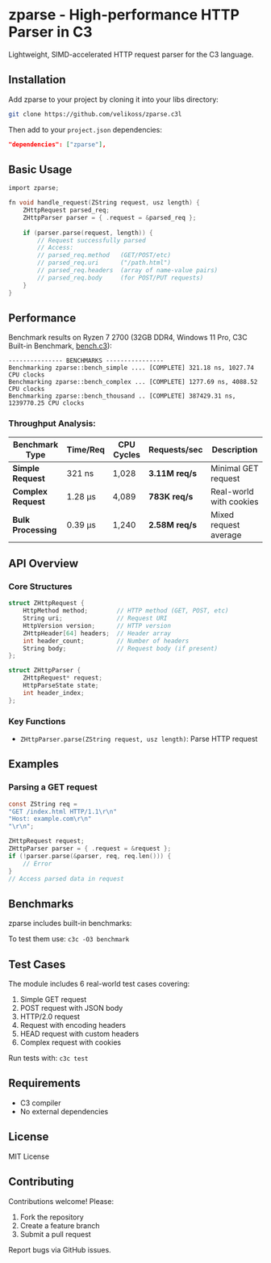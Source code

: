 # zparse - High-performance HTTP Parser in C3

Lightweight, SIMD-accelerated HTTP request parser for the C3 language.

## Installation

Add zparse to your project by cloning it into your libs directory:

```bash
git clone https://github.com/velikoss/zparse.c3l
```

Then add to your `project.json` dependencies:

```json
"dependencies": ["zparse"],
```

## Basic Usage

```c
import zparse;

fn void handle_request(ZString request, usz length) {
    ZHttpRequest parsed_req;
    ZHttpParser parser = { .request = &parsed_req };
    
    if (parser.parse(request, length)) {
        // Request successfully parsed
        // Access:
        // parsed_req.method   (GET/POST/etc)
        // parsed_req.uri      ("/path.html")
        // parsed_req.headers  (array of name-value pairs)
        // parsed_req.body     (for POST/PUT requests)
    }
}
```

## Performance

Benchmark results on Ryzen 7 2700 (32GB DDR4, Windows 11 Pro, C3C Built-in Benchmark, [bench.c3](https://github.com/velikoss/zparser.c3l/blob/master/bench.c3)):

```
--------------- BENCHMARKS ----------------
Benchmarking zparse::bench_simple .... [COMPLETE] 321.18 ns, 1027.74 CPU clocks
Benchmarking zparse::bench_complex ... [COMPLETE] 1277.69 ns, 4088.52 CPU clocks
Benchmarking zparse::bench_thousand .. [COMPLETE] 387429.31 ns, 1239770.25 CPU clocks
```

### Throughput Analysis:

| Benchmark Type       | Time/Req | CPU Cycles | Requests/sec  | Description |
|----------------------|----------|------------|---------------|-------------|
| **Simple Request**   | 321 ns   | 1,028      | **3.11M req/s** | Minimal GET request |
| **Complex Request**  | 1.28 μs  | 4,089      | **783K req/s**  | Real-world with cookies |
| **Bulk Processing**  | 0.39 μs  | 1,240      | **2.58M req/s** | Mixed request average |

## API Overview

### Core Structures

```c
struct ZHttpRequest {
    HttpMethod method;        // HTTP method (GET, POST, etc)
    String uri;               // Request URI
    HttpVersion version;      // HTTP version
    ZHttpHeader[64] headers;  // Header array
    int header_count;         // Number of headers
    String body;              // Request body (if present)
};

struct ZHttpParser {
    ZHttpRequest* request; 
    HttpParseState state;
    int header_index;
};
```

### Key Functions

- `ZHttpParser.parse(ZString request, usz length)`: Parse HTTP request

## Examples

### Parsing a GET request

```c
const ZString req = 
"GET /index.html HTTP/1.1\r\n"
"Host: example.com\r\n"
"\r\n";

ZHttpRequest request;
ZHttpParser parser = { .request = &request };
if (!parser.parse(&parser, req, req.len())) {
    // Error
}
// Access parsed data in request
```

## Benchmarks

zparse includes built-in benchmarks:

To test them use: `c3c -O3 benchmark`

## Test Cases

The module includes 6 real-world test cases covering:

1. Simple GET request
2. POST request with JSON body
3. HTTP/2.0 request
4. Request with encoding headers
5. HEAD request with custom headers
6. Complex request with cookies

Run tests with:
`c3c test`

## Requirements

- C3 compiler
- No external dependencies

## License

MIT License

## Contributing

Contributions welcome! Please:

1. Fork the repository
2. Create a feature branch
3. Submit a pull request

Report bugs via GitHub issues.
